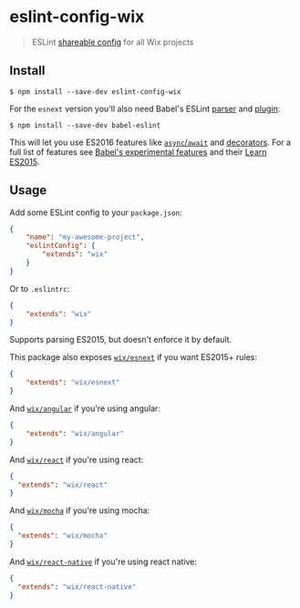 # eslint-config-wix

> ESLint [shareable config](http://eslint.org/docs/developer-guide/shareable-configs.html) for all Wix projects


## Install

```
$ npm install --save-dev eslint-config-wix
```

For the `esnext` version you'll also need Babel's ESLint [parser](https://github.com/babel/babel-eslint) and [plugin](https://github.com/babel/eslint-plugin-babel):

```
$ npm install --save-dev babel-eslint
```

This will let you use ES2016 features like [`async`/`await`](https://github.com/lukehoban/ecmascript-asyncawait) and [decorators](https://github.com/wycats/javascript-decorators). For a full list of features see [Babel's experimental features](https://babeljs.io/docs/usage/experimental/) and their [Learn ES2015](https://babeljs.io/docs/learn-es2015/).


## Usage

Add some ESLint config to your `package.json`:

```json
{
	"name": "my-awesome-project",
	"eslintConfig": {
		"extends": "wix"
	}
}
```

Or to `.eslintrc`:

```json
{
	"extends": "wix"
}
```

Supports parsing ES2015, but doesn't enforce it by default.

This package also exposes [`wix/esnext`](esnext.js) if you want ES2015+ rules:

```json
{
	"extends": "wix/esnext"
}
```

And [`wix/angular`](angular.js) if you're using angular:

```json
{
	"extends": "wix/angular"
}
```

And [`wix/react`](react.js) if you're using react:

```json
{
  "extends": "wix/react"
}
```

And [`wix/mocha`](mocha.js) if you're using mocha:

```json
{
  "extends": "wix/mocha"
}
```

And [`wix/react-native`](react-native.js) if you're using react native:

```json
{
  "extends": "wix/react-native"
}
```

